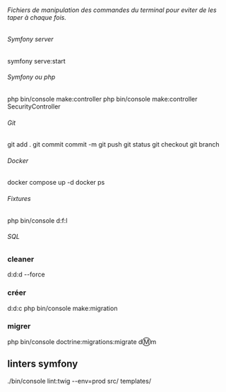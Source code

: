 ######  Fichiers de manipulation des commandes du terminal pour eviter de les taper à chaque fois.

###### Symfony server
symfony serve:start

###### Symfony ou php
php bin/console make:controller
php bin/console make:controller SecurityController


###### Git
git add .
git commit commit -m
git push
git status
git checkout
git branch

###### Docker
docker compose up -d
docker ps

######  Fixtures
php bin/console d:f:l

######  SQL
###  cleaner
d:d:d --force
###  créer
d:d:c
php bin/console make:migration
### migrer
php bin/console doctrine:migrations:migrate
d:m:m


## linters symfony

./bin/console lint:twig --env=prod src/ templates/